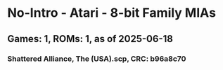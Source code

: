 # No-Intro - Atari - 8-bit Family MIAs
## Games: 1, ROMs: 1, as of 2025-06-18

### Shattered Alliance, The (USA).scp, CRC: b96a8c70
